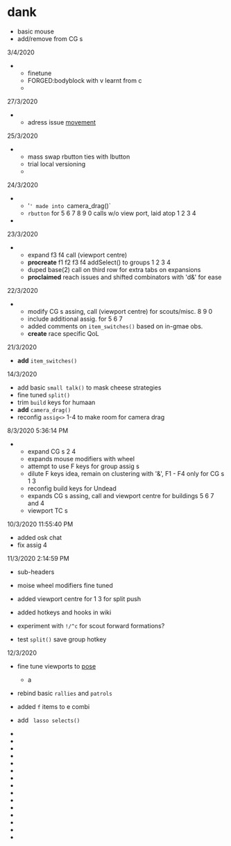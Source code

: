 # dank
  * basic mouse
  * add/remove from CG s
 
  3/4/2020 
 
*
  *  finetune
  * FORGED:bodyblock with v learnt from c
  * 
  
 27/3/2020 
 
*
  *  adress issue [movement](https://github.com/FutureLearnSole/ahks/issues/7#issuecomment-604799162)
 
 25/3/2020 
 
*
  *  mass swap rbutton ties with lbutton
  * trial local versioning
  * 
 
24/3/2020 
  
*
  * '`' made into `camera_drag()` 
  * `rbutton` for 5 6 7 8 9 0 calls w/o view port, laid atop 1 2 3 4
*
 
23/3/2020 
 
*
  *  expand f3 f4 call (viewport centre)
  * **procreate** f1 f2 f3 f4 addSelect() to groups 1 2 3 4
  * duped base(2) call on third row for extra tabs on expansions
  * **proclaimed** reach issues and shifted combinators with 'd&' for ease

 
 22/3/2020 
  
*
  *  modify CG s assing, call (viewport centre) for scouts/misc. 8 9 0 
  * include additional assig. for 5 6 7
  * added comments on `item_switches()` based on in-gmae obs.
  * **create** race specific QoL
 
 
21/3/2020 
* **add** `item_switches()` 

 
14/3/2020 
* add basic `small talk()`   to mask cheese strategies
* fine tuned ` split() ` 
* trim `build`  keys for humaan
* **add** `camera_drag()` 
* reconfig  `assig<>` 1-4 to make room for camera drag


8/3/2020 5:36:14 PM

*
  * expand CG s 2 4
  * expands mouse modifiers with wheel
  * attempt to use F keys for group assig s
  * dilute F keys idea, remain on clustering with '&', F1 - F4 only for CG s 1 3
  * reconfig build keys for Undead
  * expands CG s assing, call and viewport centre for buildings 5 6 7 and 4
  * viewport TC s

10/3/2020 11:55:40 PM
* added osk chat
* fix assig 4 

11/3/2020 2:14:59 PM
* sub-headers 
* moise wheel modifiers fine tuned
* added viewport centre for 1 3 for split push
* added hotkeys and hooks in wiki



* experiment with `!/^c`  for scout forward formations?
* test ` split() ` save group hotkey


12/3/2020 
* fine tune viewports to [pose](https://github.com/FutureLearnSole/ahks/wiki/pose-L-R)
  *  a
* rebind basic `rallies`  and `patrols` 
* added `f`  items to e combi
* add ` lasso selects()` 



*
*
* 
*
*
*
* 
*
*
*
* 
*
*
*
*

